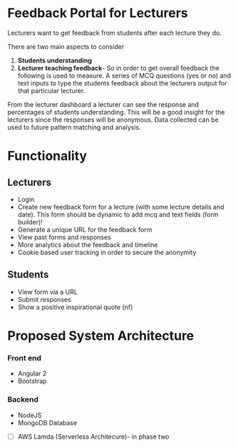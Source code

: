 # Feedback Portal for Lecturers
Lecturers want to get feedback from students after each lecture they do. 

There are two main aspects to consider
1. **Students understanding**
2. **Lecturer teaching feedback**- So in order to get overall feedback the following is used to measure.
A series of MCQ questions (yes or no) and text inputs to type the students feedback about the lecturers output for that particular lecturer.

From the lecturer dashboard a lecturer can see the response and percentages of students understanding. This will be a good insight for the lecturers since the responses will be anonymous. Data collected can be used to future pattern matching and analysis.

# Functionality

## Lecturers 
* Login
* Create new feedback form for a lecture (with some lecture details and date). This form should be dynamic to add mcq and text fields (form builder)!
* Generate a unique URL for the feedback form
* View past forms and responses 
* More analytics about the feedback and timeline
* Cookie based user tracking in order to secure the anonymity 

## Students
* View form via a URL
* Submit responses 
* Show a positive inspirational quote (nf)

# Proposed System Architecture 
### Front end
- Angular 2
- Bootstrap

### Backend 
- NodeJS 
- MongoDB Database
- [ ] AWS Lamda (Serverless Architecure)- in phase two

